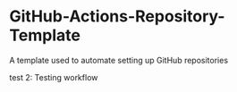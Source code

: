 # GitHub-Actions-Repository-Template
A template used to automate setting up GitHub repositories

test 2: Testing workflow
